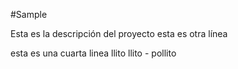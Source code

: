 #Sample

Esta es la descripción del proyecto
esta es otra línea

esta es una cuarta linea
llito llito - pollito
